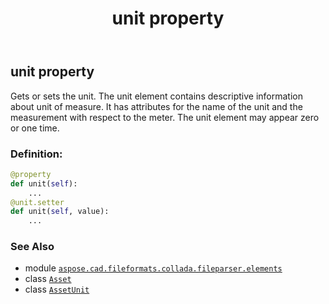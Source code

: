 ﻿---
title: unit property
second_title: Aspose.CAD for Python via .NET API References
description: 
type: docs
weight: 120
url: /python-net/aspose.cad.fileformats.collada.fileparser.elements/asset/unit/
is_root: false
---

## unit property


Gets or sets the unit.
The unit element contains descriptive information about unit of measure.
It has attributes for the name of the unit and the measurement with respect to the meter.
The unit element may appear zero or one time.
### Definition:
```python
@property
def unit(self):
    ...
@unit.setter
def unit(self, value):
    ...
```

### See Also
* module [`aspose.cad.fileformats.collada.fileparser.elements`](../../)
* class [`Asset`](/cad/python-net/aspose.cad.fileformats.collada.fileparser.elements/asset)
* class [`AssetUnit`](/cad/python-net/aspose.cad.fileformats.collada.fileparser.elements/assetunit)
